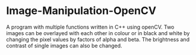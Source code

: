 # Image-Manipulation-OpenCV
A program with multiple functions written in C++ using openCV. Two images can be overlayed with each other in colour or in black and white by changing the pixel values by factors of alpha and beta. The brightness and contrast of single images can also be changed.
